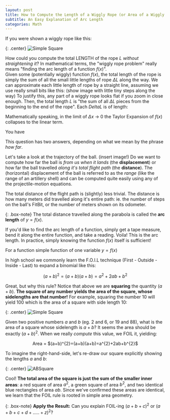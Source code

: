 ```yaml
---
layout: post
title: How to Compute the Length of a Wiggly Rope (or Area of a Wiggly Surface)
subtitle: An Easy Explanation of Arc Length
categories: Math
---
```


If you were shown a wiggly rope like this:

{: .center}
![Simple Square](/img/Square.png) 

How could you compute the total LENGTH of the rope $L$ _without straightening it_?
In mathematical terms, the "wiggly rope problem" really means "finding the arc length of a function $f(x)$".   
Given some (potentially wiggly) function $f(x)$, the total length of the rope is simply the sum of all the small little lengths of rope $\Delta L$ along the way.
We can approximate each little length of rope by a straight line, assuming we use really small bits like this:
(show image with little tiny steps along the way)
To justify this, any part of a wiggly rope looks flat if you zoom in close enough.
Then, the total length $L$ is "the sum of all $\Delta L$ pieces from the beginning to the end of the rope".
Each $Delta L$ is of length:





Mathematically speaking, in the limit of $\Delta x$ -> 0 the Taylor Expansion of $f(x)$ collapses to the linear term. 


You have 

This question has two answers, depending on what we mean by the phrase _how far_.

Let's take a look at the trajectory of the ball. 
(insert image!)
Do we want to compute how far the ball is _from us when it lands_ (the **displacement**) or how far the ball travelled _along it's total flight path_ (the **distance**). 
The (horizontal) displacement of the ball is referred to as the _range_ (like the range of an artillery shell) and can be computed quite easily using any of the projectile-motion equations.

The total distance of the flight path is (slightly) less trivial.
The distance is how many meters did travelled along it's entire path: ie. the number of steps on the ball's FitBit, or the number of meters shown on its odometer.

{: .box-note} 
The total distance travelled along the parabola is called the **arc length** of $y = f(x)$.

If you'd like to find the arc length of a function, simply get a tape measure, bend it along the entire function, and take a reading. Voila! This is the arc length. In practice, simply knowing the function $f(x)$ itself is sufficient!




For a function simple function of one variable $y=f(x)$






In high school we commonly learn the F.O.I.L technique (First - Outside - Inside - Last) to expand a binomial like this: <br />

$$(a+b)^{2}=(a+b)(a+b)=a^{2}+2ab+b^{2}$$

Great, but why this rule? Notice that above we are **squaring** the quantity $(a+b)$. 
**The square of any number yields the area of the square, whose sidelengths are that number!** 
For example, squaring the number 10 will yield 100 which is the area of a square with side length 10: <br />

{: .center}
![Simple Square](/img/Square.png)

Given two positive numbers $a$ and $b$ (eg. 2 and 6, or 19 and 88), what is the area of a square whose sidelength is $a+b$? It seems the area should be exactly $(a+b)^{2}$. When we really _compute_ this value, we FOIL it, yielding:
<p align='center'>
Area = $(a+b)^{2}=(a+b)(a+b)=a^{2}+2ab+b^{2}$
  </p>

To imagine the right-hand-side, let's re-draw our square explicitly showing the lengths $a$ and $b$: <br />

{: .center}
![ABSquare](/img/absquare.png)

Cool! **The total area of the square is just the sum of the smaller inner areas**: a red square of area $a^{2}$, a green square of area $b^{2}$, and two identical blue rectangles of area $ab$. 
Since we've confirmed these areas are identical, we learn that the FOIL rule is rooted in simple area geometry. <br /> 

{: .box-note} 
**Apply the Result:** Can you explain FOIL-ing $(a+b+c)^{2}$ or $(a+b+c+d+.....+z)^{2}$?






